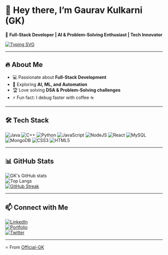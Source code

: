 # 👋 Hey there, I’m Gaurav Kulkarni (GK)

🚀 **Full-Stack Developer | AI & Problem-Solving Enthusiast | Tech Innovator**

[![Typing SVG](https://readme-typing-svg.herokuapp.com?size=24&duration=3000&color=00F700&lines=Building+cool+things+for+the+web;Always+learning+something+new;Turning+ideas+into+code;Exploring+AI+%26+Innovation)](https://git.io/typing-svg)

---

## 🔥 About Me
- 💻 Passionate about **Full-Stack Development**
- 🤖 Exploring **AI, ML, and Automation**
- 🏆 Love solving **DSA & Problem-Solving challenges**
- ⚡ Fun fact: I debug faster with coffee ☕

---

## 🛠 Tech Stack

![Java](https://img.shields.io/badge/Java-ED8B00?style=for-the-badge&logo=java&logoColor=white)
![C++](https://img.shields.io/badge/C++-00599C?style=for-the-badge&logo=c%2B%2B&logoColor=white)
![Python](https://img.shields.io/badge/Python-3776AB?style=for-the-badge&logo=python&logoColor=white)
![JavaScript](https://img.shields.io/badge/JavaScript-323330?style=for-the-badge&logo=javascript&logoColor=f7df1e)
![NodeJS](https://img.shields.io/badge/Node.js-43853D?style=for-the-badge&logo=node.js&logoColor=white)
![React](https://img.shields.io/badge/React-20232A?style=for-the-badge&logo=react&logoColor=61DAFB)
![MySQL](https://img.shields.io/badge/MySQL-005C84?style=for-the-badge&logo=mysql&logoColor=white)
![MongoDB](https://img.shields.io/badge/MongoDB-4EA94B?style=for-the-badge&logo=mongodb&logoColor=white)
![CSS3](https://img.shields.io/badge/CSS3-1572B6?style=for-the-badge&logo=css3&logoColor=white)
![HTML5](https://img.shields.io/badge/HTML5-E34F26?style=for-the-badge&logo=html5&logoColor=white)

---

## 📊 GitHub Stats

![GK's GitHub stats](https://github-readme-stats.vercel.app/api?username=Official-GK&show_icons=true&theme=radical)  
![Top Langs](https://github-readme-stats.vercel.app/api/top-langs/?username=Official-GK&layout=compact&theme=radical)  
[![GitHub Streak](https://github-readme-streak-stats.herokuapp.com/?user=Official-GK&theme=radical)](https://git.io/streak-stats)

---

## 📫 Connect with Me

[![LinkedIn](https://img.shields.io/badge/LinkedIn-blue?style=for-the-badge&logo=linkedin)](https://linkedin.com/in/your-link)  
[![Portfolio](https://img.shields.io/badge/Portfolio-000000?style=for-the-badge&logo=firefox)](https://your-website.com)  
[![Twitter](https://img.shields.io/badge/Twitter-1DA1F2?style=for-the-badge&logo=twitter&logoColor=white)](https://twitter.com/your-handle)  

---
⭐️ From [Official-GK](https://github.com/Official-GK)
